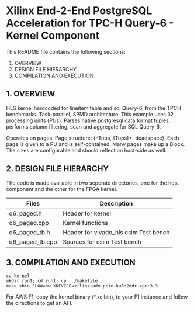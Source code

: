 Xilinx End-2-End PostgreSQL Acceleration for TPC-H Query-6 - Kernel Component
===========================================================================

This README file contains the following sections:
  1. OVERVIEW
  2. DESIGN FILE HIERARCHY  
  3. COMPILATION AND EXECUTION

## 1. OVERVIEW
HLS kernel hardcoded for lineitem table and sql Query-6, from the TPCH benchmarks. Task-parallel, SPMD architecture. This example uses 32 processing units (*PUs*). Parses native postgresql data format tuples, performs column filtering, scan and aggregate for SQL Query-6.

Operates on pages. Page structure: {nTups, {Tups}+, deadspace}. Each page is
given to a PU and is self-contained. Many pages make up a Block. The sizes are
configurable and should reflect on host-side as well.

## 2. DESIGN FILE HIERARCHY
The code is made available in two seperate directories, one for the host component and the other for the FPGA kernel.

Files              | Description
-------------------|----------------------------------------------------------------------------
q6\_paged.h        | Header for kernel
q6\_paged.cpp      | Kernel functions
q6\_paged\_tb.h    | Header for vivado\_hls csim Test bench
q6\_paged\_tb.cpp  | Sources for csim Test bench


## 3. COMPILATION AND EXECUTION
```
cd kernel
mkdir run1; cd run1; cp ../makefile .
make xbin FLOW=hw XDEVICE=xilinx:adm-pcie-ku3:2ddr-xpr:3.3
```
For AWS F1, copy the kernel binary (\*.xclbin), to your F1 instance and follow the directions to get an AFI.


